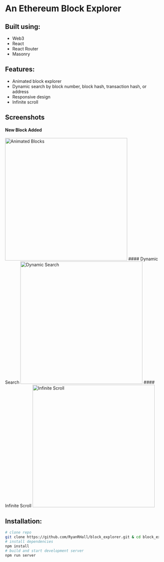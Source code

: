 # An Ethereum Block Explorer

## Built using:
  * Web3
  * React
  * React Router
  * Masonry

## Features:
  * Animated block explorer
  * Dynamic search by block number, block hash, transaction hash, or address
  * Responsive design
  * Infinite scroll

## Screenshots

#### New Block Added
<img src="./docs/animated_blocks.gif" alt="Animated Blocks" width="400"/>
#### Dynamic Search
<img src="./docs/dynamic_search.gif" alt="Dynamic Search" width="400"/>
#### Infinite Scroll
<img src="./docs/infinite_scroll.gif" alt="Infinite Scroll" width="400"/>

## Installation:

```bash
# clone repo
git clone https://github.com/RyanRHall/block_explorer.git & cd block_explorer
# install dependencies
npm install
# build and start development server
npm run server
```
